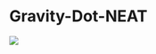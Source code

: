 # Gravity-Dot-NEAT

![](https://github.com/iamnexxed/Gravity-Dot-NEAT/blob/main/Images/GravityDotCapture1.gif)
